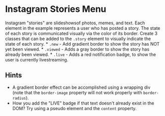 # Instagram Stories Menu
Instagram "stories" are slideshowsof photos, memes, and text. Each element in the example represents a user who has posted a story. The state of each story is communicated visually via the color of its border. Create 3 classes that can be added to the `.story` element to visually indicate the state of each story.
    * `.new` - Add gradient border to show the story has NOT yet been viewed.
    * `.viewed` - Adds a gray border to show the story has already been viewed.
    * `.live` - Adds a red notification badge, to show the user is currently livestreaming.

## Hints
* A gradient border effect can be accomplished using a wrapping div (note that the `border-image` property will not work properly with `border-radius`).
* How you add the "LIVE" badge if that text doesn't already exist in the DOM? Try using a pseudo element and the `content` property.